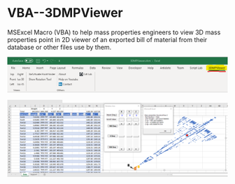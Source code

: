 # VBA--3DMPViewer
MSExcel Macro (VBA) to help mass properties engineers to view 3D mass properties point in 2D viewer of an exported bill of material from their database or other files use by them.

![alt text](https://github.com/JeanMarcFlamand/VBA--3DMPViewer/blob/master/ScreenShots/3DMPViewerRibbon.png)

![alt text](https://github.com/JeanMarcFlamand/VBA--3DMPViewer/blob/master/ScreenShots/3DMPViewerWorksheet.png)
